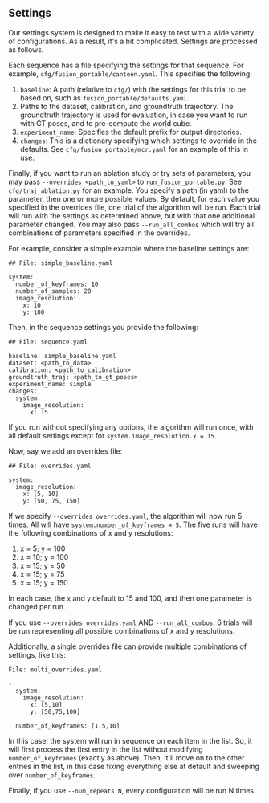 
## Settings

Our settings system is designed to make it easy to test with a wide variety of configurations. As a result, it's a bit complicated. Settings are processed as follows.

Each sequence has a file specifying the settings for that sequence. For example, `cfg/fusion_portable/canteen.yaml`. This specifies the following:
1. `baseline`: A path (relative to `cfg/`) with the settings for this trial to be based on, such as `fusion_portable/defaults.yaml`. 
2. Paths to the dataset, calibration, and groundtruth trajectory. The groundtruth trajectory is used for evaluation, in case you want to run with GT poses, and to pre-compute the world cube.
3. `experiment_name`: Specifies the default prefix for output directories.
4. `changes`: This is a dictionary specifying which settings to override in the defaults. See `cfg/fusion_portable/mcr.yaml` for an example of this in use.

Finally, if you want to run an ablation study or try sets of parameters, you may pass `--overrides <path_to_yaml>` to `run_fusion_portable.py`. See `cfg/traj_ablation.py` for an example. You specify a path (in yaml) to the parameter, then one or more possible values. By default, for each value you specified in the overrides file, one trial of the algorithm will be run. Each trial will run with the settings as determined above, but with that one additional parameter changed. You may also pass `--run_all_combos` which will try all combinations of parameters specified in the overrides.

For example, consider a simple example where the baseline settings are:

```
## File: simple_baseline.yaml

system:
  number_of_keyframes: 10
  number_of_samples: 20
  image_resolution:
    x: 10
    y: 100
```

Then, in the sequence settings you provide the following:
```
## File: sequence.yaml

baseline: simple_baseline.yaml
dataset: <path_to_data>
calibration: <path_to_calibration>
groundtruth_traj: <path_to_gt_poses>
experiment_name: simple
changes:
  system:
    image_resolution:
      x: 15
```


If you run without specifying any options, the algorithm will run once, with all default settings except for `system.image_resolution.x = 15`.



Now, say we add an overrides file:

```
## File: overrides.yaml

system:
  image_resolution:
    x: [5, 10]
    y: [50, 75, 150]
```

If we specify `--overrides overrides.yaml`, the algorithm will now run 5 times. All will have `system.number_of_keyframes = 5`. The five runs will have the following combinations of x and y resolutions:

1. x = 5; y = 100
2. x = 10; y = 100
3. x = 15; y = 50
4. x = 15; y = 75
5. x = 15; y = 150

In each case, the `x` and `y` default to 15 and 100, and then one parameter is changed per run.

If you use `--overrides overrides.yaml` AND `--run_all_combos`, 6 trials will be run representing all possible combinations of x and y resolutions.

Additionally, a single overrides file can provide multiple combinations of settings, like this:

```
File: multi_overrides.yaml

-
  system:
    image_resolution:
      x: [5,10]
      y: [50,75,100]
-
  number_of_keyframes: [1,5,10]
```

In this case, the system will run in sequence on each item in the list. So, it will first process the first entry in the list without modifying `number_of_keyframes` (exactly as above). Then, it'll move on to the other entries in the list, in this case fixing everything else at default and sweeping over `number_of_keyframes`.

Finally, if you use `--num_repeats N`, every configuration will be run N times.